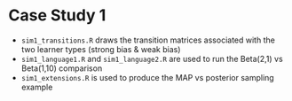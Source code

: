 # Case Study 1

- `sim1_transitions.R` draws the transition matrices associated with the two learner types (strong bias & weak bias)
- `sim1_language1.R` and `sim1_language2.R` are used to run the Beta(2,1) vs Beta(1,10) comparison
- `sim1_extensions.R` is used to produce the MAP vs posterior sampling example